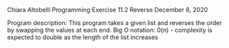 Chiara Altobelli
Programming Exercise 11.2 Reverse
December 8, 2020

Program description: This program takes a given list and reverses the order by swapping the values at each end.
Big O notation: 0(n) - complexity is expected to double as the length of the list increases